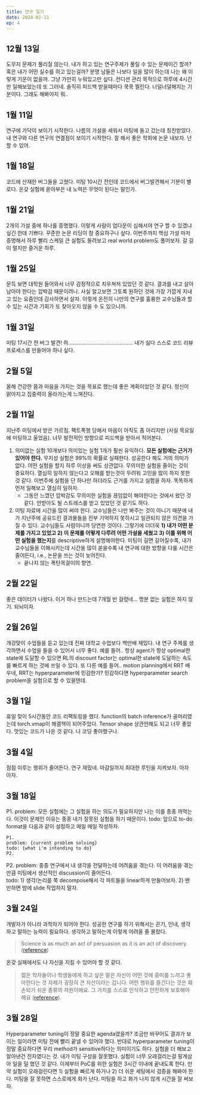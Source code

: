 ```yaml
---
title: 연구 일기
date: 2024-02-11
ep: 4
---
```


## 12월 13일

도무지 문제가 풀리질 않는다. 내가 하고 있는 연구주제가 풀릴 수 있는 문제이긴 할까? 혹은 내가 어떤 실수를 하고 있는걸까?
분명 남들은 나보다 일을 많이 하는데 나는 왜 이렇게 기운이 없을까.
그냥 가만히 누워있고만 싶다. 컨디션 관리 목적으로 하루에 4시간만 일해보았는데 또 그러네.
솔직히 피드백 받을때마다 쿡쿡 찔린다. 너덜너덜해지는 기분이다.
그래도 해봐야지 뭐..

## 1월 11일

연구에 가닥이 보이기 시작한다. 나름의 가설을 세워서 미팅에 들고 갔는데 칭찬받았다.
내 연구와 다른 연구의 연결점이 보이기 시작한다. 잘 해서 좋은 학회에 논문 내보자. 넌 할 수 있어.

## 1월 18일

코드에 산재한 버그들을 고쳤다.
미팅 10시간 전인데 코드에서 버그발견해서 기분이 별로다.
온갖 실험에 쏟아부은 내 노력은 무엇이 된다는 말인가.

## 1월 21일

2개의 가설 중에 하나를 증명했다. 이렇게 사람이 업다운이 심해서야 연구 할 수 있겠냐 싶긴 한데 기쁘다. 꾸준한 논문 리딩이 참 중요하구나 싶다.
이번주까지 핵심 가설 마저 증명해서 하루 빨리 스케일 큰 실험도 돌려보고 real world problem도 풀어보자. 갈 길이 멀지만 즐거운 하루.

## 1월 25일

문득 보면 대학원 들어와서 너무 감정적으로 치우쳐저 있었던 것 같다. 결과를 내고 살아남아야 한다는 압박감 때문이려나. 사실 알고보면 그토록 원하던 것에 가장 가깝게 지내고 있는 요즘인데 감사하면서 살자. 이렇게 온전히 나만의 연구를 훌륭한 교수님들과 할 수 있는 시간과 기회가 또 찾아오지 않을 수 도 있으니까.

## 1월 31일

미팅 17시간 전 버그 발견! 하........................................... 내가 싫다
스스로 코드 리뷰 프로세스를 만들어야 하나 싶다.

## 2월 5일

올해 건강한 몸과 마음을 가지는 것을 목표로 했는데 좋은 계획이었던 것 같다. 정신이 맑아지고 집중력이 올라가는게 느껴진다.

## 2월 11일

지난주 미팅에서 받은 가르침. 팩트폭행 당해서 마음이 아직도 좀 아리지만 (사실 목요일에 미팅하고 울었음). 너무 발전적인 방향으로 피드백을 받아서 적어본다.
1. 의미없는 실험 10개보다 의미있는 실험 1개가 훨씬 유익하다. **모든 실험에는 근거가 있어야 한다.** 무지성 실험은 99%의 확률로 실패한다. 성공한다 해도 거의 의미가 없다. 어떤 실험을 할지 하루 이상을 써도 상관없다. 무의미한 실험을 줄이는 것이 중요하다. 열심히 일하지 않는다고 오해를 받는것이 두려워 고민을 많이 하지 못한 것 같다. 이번주에 실험을 단 하나만 하더라도 근거를 가지고 실험을 하자. 똑똑하게 먼저 일해보고 열심히 일하자.
    * 그동안 느꼈던 압박감도 무의미한 실험을 끊임없이 해야한다는 것에서 왔던 것 같다. 안받아도 될 스트레스를 받고 있었던 것 같기도 하다.
2. 미팅 자료에 시간을 많이 써야 한다. 교수님들은 나만 봐주는 것이 아니기 때문에 내가 지난주에 공유드린 결과물들을 전부 기억하지 못하시고 일관되지 않은 의견을 가질 수 있다. 교수님들도 사람이니까 당연한 것이다. 그렇기에 더더욱 **1) 내가 어떤 문제를 가지고 있었고 2) 이 문제를 어떻게 다루려 어떤 가설을 세웠고 3) 이를 위해 어떤 실험을 했는지**를 descriptive하게 설명해야한다. 미팅이 길면 길어질수록, 내가 교수님들을 이해시키는데 시간을 많이 쏟을수록 내 연구에 대한 방향을 다룰 시간은 줄어든다, i.e., 논문을 쓰는 것이 늦어진다.
    * 끝나지 않는 폭탄목걸이의 향연.

## 2월 22일

좋은 데이터가 나왔다. 이거 하나 만드는데 7개월 반 걸렸네... 명분 없는 실험은 하지 않기. 되뇌이자.

## 2월 26일

개강맞이 수업들을 듣고 있는데 진짜 대학교 수업보다 백만배 재밌다. 내 연구 주제를 생각하면서 수업을 들을 수 있어서 너무 좋다. 예를 들어.. 항상 agent가 항상 optimal한 state에 도달할 수 있으면 RL의 discount factor는 optimal한 state에 도달하는 속도를 빠르게 하는 것에 쓰일 수 있다. 또 다른 예를 들어.. motion planning에서 RRT 배우네, RRT는 hyperparameter에 민감한가? 민감하다면 hyperparameter search problem을 실험으로 할 수 있을텐데.

## 3월 1일

휴일 맞이 5시간동안 코드 리팩토링을 했다. function의 batch inference가 골머리였는데 torch.vmap이 해결책이 되어주었다. Tensor shape 상관안해도 되고 너무 좋았다. 맛있는 코드가 나온 것 같다. 나 코딩 좋아했구나.

## 3월 4일

점점 미루는 행위가 줄어든다. 연구 재밌네. 마감일까지 최대한 루틴을 지켜보자. 아자 아자.

## 3월 18일

P1. 
problem: 모든 실험에는 그 실험을 하는 의도가 필요하지만 나는 이를 종종 까먹는다. 이것이 문제인 이유는 종종 내가 잘못된 실험을 하기 때문이다.
todo: 앞으로 to-do format을 다음과 같이 설정하고 매일 매일 작성하자.

```text
P1.
problem: {current problem solving}
todo: {what i'm intending to do}
P2.
```

P2.
problem: 종종 연구에서 내 생각을 전달하는데 어려움을 겪는다. 이 어려움을 겪는 만큼 미팅에서 생산적인 discussion이 줄어든다.  
todo: 1) 생각/논리를 쭉 decompose해서 각 파트들을 linear하게 만들어보자. 2) 왠만하면 밤에 slide 작업하지 말자.

## 3월 24일

개발자가 아니라 과학자가 되어야 한다. 성공한 연구를 하기 위해서는 끈기, 인내, 생각하고 말하는 능력이 필요하다. 생각하고 말하는게 이렇게 어려울 줄 몰랐다.  
> Science is as much an act of persuasion as it is an act of discovery. ([reference](https://matt.might.net/articles/successful-phd-students/))

온갖 실패에서도 나 자신을 지킬 수 있어야 할 것 같다.
> 젊은 학자들이나 학생들에게 하고 싶은 말은 자신이 어떤 것에 흥미를 느끼고 좋아한다는 것 자체가 굉장히 큰 자산이라는 겁니다. 어떤 행위를 즐긴다는 것은 훼손되기 쉬운 종류의 자원이에요. 그 가치를 스스로 인식하고 안전하게 보호해야 해요 ([reference](https://www.chosun.com/national/weekend/2024/03/23/XBMJ23ZGXBGM3EQQBUFJ5RTIGI/)).

## 3월 28일

Hyperparameter tuning이 정말 중요한 agenda였을까? 조금만 바꾸어도 결과가 보이는 일이라면 미팅 전에 빨리 끝낼 수 있어야 했다. 반대로 hyperparameter tuning이 정말 중요하다면 우리 method가 sensitive하다는 의미이기도 하다. 실험을 더 해보고 알아낸건 전자였다는 것. 내가 미팅 구성을 잘못했다. 실험이 너무 오래걸리는걸 핑계삼아 일을 덜 했던 것 같다. 이제부터 PoC를 위한 실험은 3시간 이내에 끝내도록 한다. 만약 실험이 오래걸린다면 1) 실험을 빠르게 하거나 2) 더 쉬운 세팅에서 검증을 해봐야 한다. 미팅을 잘 못하면 스스로에게 화가 난다. 미팅을 하고 화가 나지 않게 시간을 잘 써보자.
